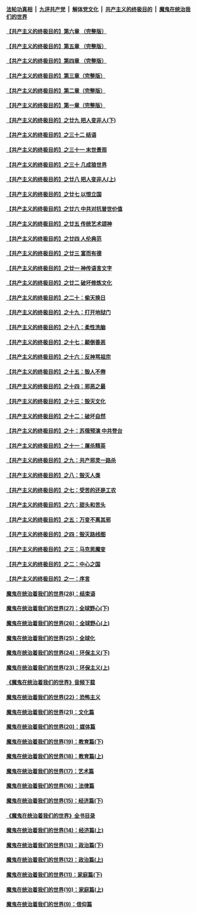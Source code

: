 

####  [法轮功真相](../../../../basic/blob/master/README.md?t=06071501) &nbsp;|&nbsp; [九评共产党](../../../../9ping.md/blob/master/README.md?t=06071501) &nbsp;|&nbsp; [解体党文化](../../../../jtdwh.md/blob/master/README.md?t=06071501)  &nbsp;|&nbsp; [共产主义的终极目的](../../../../gczydzjmd.md/blob/master/README.md?t=06071501) &nbsp;|&nbsp; [魔鬼在统治我们的世界](../../../../mgztzwmdsj.md/blob/master/README.md?t=06071501) 

#### [【共产主义的终极目的】第六章 （完整版）](../pages/nsc422/n11428913.md?t=06071501) 

#### [【共产主义的终极目的】第五章 （完整版）](../pages/nsc422/n11428912.md?t=06071501) 

#### [【共产主义的终极目的】第四章 （完整版）](../pages/nsc422/n11428907.md?t=06071501) 

#### [【共产主义的终极目的】第三章（完整版）](../pages/nsc422/n11428848.md?t=06071501) 

#### [【共产主义的终极目的】第二章（完整版）](../pages/nsc422/n11428831.md?t=06071501) 

#### [【共产主义的终极目的】第一章（完整版）](../pages/nsc422/n11417651.md?t=06071501) 

#### [【共产主义的终极目的】之廿九 把人变非人(下)](../pages/nsc422/n11344140.md?t=06071501) 

#### [【共产主义的终极目的】之三十二 结语](../pages/nsc422/n11360535.md?t=06071501) 

#### [【共产主义的终极目的】之三十一 末世景观](../pages/nsc422/n11351129.md?t=06071501) 

#### [【共产主义的终极目的】之三十 几成狼世界](../pages/nsc422/n11348280.md?t=06071501) 

#### [【共产主义的终极目的】之廿八 把人变非人(上)](../pages/nsc422/n11340492.md?t=06071501) 

#### [【共产主义的终极目的】之廿七 以恨立国](../pages/nsc422/n11336944.md?t=06071501) 

#### [【共产主义的终极目的】之廿六 中共对抗普世价值](../pages/nsc422/n11324785.md?t=06071501) 

#### [【共产主义的终极目的】之廿五 传统艺术颂神](../pages/nsc422/n11296396.md?t=06071501) 

#### [【共产主义的终极目的】之廿四 人伦典范](../pages/nsc422/n11296397.md?t=06071501) 

#### [【共产主义的终极目的】之廿三 富而有德](../pages/nsc422/n11283598.md?t=06071501) 

#### [【共产主义的终极目的】之廿一 神传语言文字](../pages/nsc422/n11263265.md?t=06071501) 

#### [【共产主义的终极目的】之廿二 破坏修炼文化](../pages/nsc422/n11245728.md?t=06071501) 

#### [【共产主义的终极目的】之二十：偷天换日](../pages/nsc422/n11238846.md?t=06071501) 

#### [【共产主义的终极目的】之十九：打开地狱门](../pages/nsc422/n11206376.md?t=06071501) 

#### [【共产主义的终极目的】之十八：柔性洗脑](../pages/nsc422/n11199994.md?t=06071501) 

#### [【共产主义的终极目的】之十七：颠倒善恶](../pages/nsc422/n11179782.md?t=06071501) 

#### [【共产主义的终极目的】之十六：反神骂祖宗](../pages/nsc422/n11166798.md?t=06071501) 

#### [【共产主义的终极目的】之十五：毁人不倦](../pages/nsc422/n11166792.md?t=06071501) 

#### [【共产主义的终极目的】之十四：邪恶之最](../pages/nsc422/n11150249.md?t=06071501) 

#### [【共产主义的终极目的】之十三：毁灭文化](../pages/nsc422/n11135227.md?t=06071501) 

#### [【共产主义的终极目的】之十二：破坏自然](../pages/nsc422/n11135214.md?t=06071501) 

#### [【共产主义的终极目的】之十：苏俄预演 中共登台](../pages/nsc422/n11118424.md?t=06071501) 

#### [【共产主义的终极目的】之十一：屠杀精英](../pages/nsc422/n11118442.md?t=06071501) 

#### [【共产主义的终极目的】之九：共产邪灵一路杀](../pages/nsc422/n11114139.md?t=06071501) 

#### [【共产主义的终极目的】之八：毁灭人类](../pages/nsc422/n11108503.md?t=06071501) 

#### [【共产主义的终极目的】之七：受苦的还是工农](../pages/nsc422/n11101809.md?t=06071501) 

#### [【共产主义的终极目的】之六：甜头和苦头](../pages/nsc422/n11096971.md?t=06071501) 

#### [【共产主义的终极目的】之五：万变不离其邪](../pages/nsc422/n11091285.md?t=06071501) 

#### [【共产主义的终极目的】之四：毁灭路线图](../pages/nsc422/n11086284.md?t=06071501) 

#### [【共产主义的终极目的】之三：马克思魔变](../pages/nsc422/n11061941.md?t=06071501) 

#### [【共产主义的终极目的】之二：中心之国](../pages/nsc422/n11047728.md?t=06071501) 

#### [【共产主义的终极目的】之一：序言](../pages/nsc422/n11086077.md?t=06071501) 

#### [魔鬼在统治着我们的世界(28)：结束语](../pages/nsc422/n10936246.md?t=06071501) 

#### [魔鬼在统治着我们的世界(27)：全球野心(下)](../pages/nsc422/n10928319.md?t=06071501) 

#### [魔鬼在统治着我们的世界(26)：全球野心(上)](../pages/nsc422/n10900318.md?t=06071501) 

#### [魔鬼在统治着我们的世界(25)：全球化](../pages/nsc422/n10788205.md?t=06071501) 

#### [魔鬼在统治着我们的世界(24)：环保主义(下)](../pages/nsc422/n10695307.md?t=06071501) 

#### [魔鬼在统治着我们的世界(23)：环保主义(上)](../pages/nsc422/n10688613.md?t=06071501) 

#### [《魔鬼在统治着我们的世界》音频下载](../pages/nsc422/n10635553.md?t=06071501) 

#### [魔鬼在统治着我们的世界(22)：恐怖主义](../pages/nsc422/n10614727.md?t=06071501) 

#### [魔鬼在统治着我们的世界(21)：文化篇](../pages/nsc422/n10597706.md?t=06071501) 

#### [魔鬼在统治着我们的世界(20)：媒体篇](../pages/nsc422/n10586579.md?t=06071501) 

#### [魔鬼在统治着我们的世界(19)：教育篇(下)](../pages/nsc422/n10564808.md?t=06071501) 

#### [魔鬼在统治着我们的世界(18)：教育篇(上)](../pages/nsc422/n10526970.md?t=06071501) 

#### [魔鬼在统治着我们的世界(17)：艺术篇](../pages/nsc422/n10499093.md?t=06071501) 

#### [魔鬼在统治着我们的世界(16)：法律篇](../pages/nsc422/n10485969.md?t=06071501) 

#### [魔鬼在统治着我们的世界(15)：经济篇(下)](../pages/nsc422/n10469975.md?t=06071501) 

#### [《魔鬼在统治着我们的世界》全书目录](../pages/nsc422/n10464261.md?t=06071501) 

#### [魔鬼在统治着我们的世界(14)：经济篇(上)](../pages/nsc422/n10457370.md?t=06071501) 

#### [魔鬼在统治着我们的世界(13)：政治篇(下)](../pages/nsc422/n10448270.md?t=06071501) 

#### [魔鬼在统治着我们的世界(12)：政治篇(上)](../pages/nsc422/n10444576.md?t=06071501) 

#### [魔鬼在统治着我们的世界(11)：家庭篇(下)](../pages/nsc422/n10440961.md?t=06071501) 

#### [魔鬼在统治着我们的世界(10)：家庭篇(上)](../pages/nsc422/n10435448.md?t=06071501) 

#### [魔鬼在统治着我们的世界(9)：信仰篇](../pages/nsc422/n10432159.md?t=06071501) 

